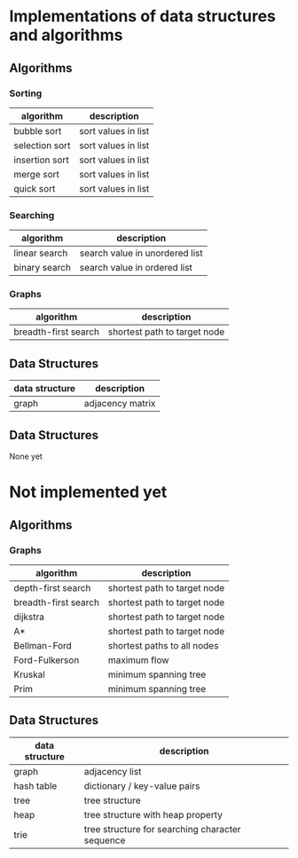 # Implementations of data structures and algorithms

## Algorithms

### Sorting

| algorithm      | description         |
|----------------|---------------------|
| bubble sort    | sort values in list |
| selection sort | sort values in list |
| insertion sort | sort values in list |
| merge sort     | sort values in list |
| quick sort     | sort values in list |

### Searching

| algorithm     | description                    |
|---------------|--------------------------------|
| linear search | search value in unordered list |
| binary search | search value in ordered list   |

### Graphs

| algorithm            | description                   |
|----------------------|-------------------------------|
| breadth-first search | shortest path to target node |


## Data Structures

| data structure | description                                     |
|----------------|-------------------------------------------------|
| graph          | adjacency matrix                                |


## Data Structures

None yet


# Not implemented yet

## Algorithms


### Graphs

| algorithm            | description                   |
|----------------------|-------------------------------|
| depth-first search   | shortest path to target node |
| breadth-first search | shortest path to target node |
| dijkstra             | shortest path to target node  |
| A*                   | shortest path to target node  |
| Bellman-Ford         | shortest paths to all nodes   |
| Ford-Fulkerson       | maximum flow                  |
| Kruskal              | minimum spanning tree         |
| Prim                 | minimum spanning tree         |


## Data Structures

| data structure | description                                     |
|----------------|-------------------------------------------------|
| graph          | adjacency list                                  |
| hash table     | dictionary / key-value pairs                    |
| tree           | tree structure                                  |
| heap           | tree structure with heap property               |
| trie           | tree structure for searching character sequence |
